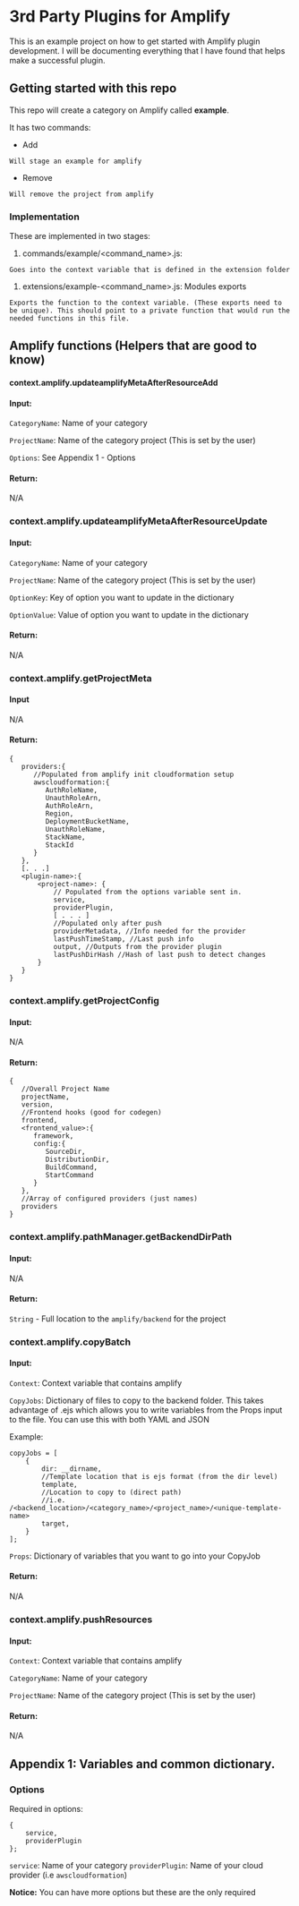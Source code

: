 # 3rd Party Plugins for Amplify

This is an example project on how to get started with Amplify plugin development. I will be documenting everything that I have found that helps make a successful plugin.

## Getting started with this repo

This repo will create a category on Amplify called **example**.

It has two commands:

* Add
```
Will stage an example for amplify
```

* Remove
```
Will remove the project from amplify
```

### Implementation
These are implemented in two stages:
1. commands/example/<command_name>.js:
```
Goes into the context variable that is defined in the extension folder
```

1. extensions/example-<command_name>.js:
Modules exports
```
Exports the function to the context variable. (These exports need to be unique). This should point to a private function that would run the needed functions in this file.
```

## Amplify functions (Helpers that are good to know)

#### context.amplify.updateamplifyMetaAfterResourceAdd
#### Input:
`CategoryName`: Name of your category

`ProjectName`: Name of the category project (This is set by the user)

`Options`: See Appendix 1 - Options

#### Return:
N/A

### context.amplify.updateamplifyMetaAfterResourceUpdate

#### Input:
`CategoryName`: Name of your category

`ProjectName`: Name of the category project (This is set by the user)

`OptionKey`: Key of option you want to update in the dictionary

`OptionValue`: Value of option you want to update in the dictionary

#### Return:
N/A

### context.amplify.getProjectMeta

#### Input
N/A

#### Return:
```
{
   providers:{
      //Populated from amplify init cloudformation setup
      awscloudformation:{
         AuthRoleName,
         UnauthRoleArn,
         AuthRoleArn,
         Region,
         DeploymentBucketName,
         UnauthRoleName,
         StackName,
         StackId
      }
   },
   [. . .]
   <plugin-name>:{
       <project-name>: {
           // Populated from the options variable sent in.
           service,
           providerPlugin,
           [ . . . ] 
           //Populated only after push
           providerMetadata, //Info needed for the provider
           lastPushTimeStamp, //Last push info
           output, //Outputs from the provider plugin
           lastPushDirHash //Hash of last push to detect changes
       }
   }
}
```

### context.amplify.getProjectConfig

#### Input:
N/A

#### Return:
```
{
   //Overall Project Name
   projectName,
   version,
   //Frontend hooks (good for codegen)
   frontend,
   <frontend_value>:{
      framework,
      config:{
         SourceDir,
         DistributionDir,
         BuildCommand,
         StartCommand
      }
   },
   //Array of configured providers (just names)
   providers
}
```

### context.amplify.pathManager.getBackendDirPath

#### Input:
N/A

#### Return:

`String` - Full location to the `amplify/backend` for the project

### context.amplify.copyBatch

#### Input:
`Context`: Context variable that contains amplify

`CopyJobs`: Dictionary of files to copy to the backend folder. This takes advantage of .ejs which allows you to write variables from the Props input to the file. You can use this with both YAML and JSON

Example:
```
copyJobs = [
    {
        dir: __dirname,
        //Template location that is ejs format (from the dir level)
        template,
        //Location to copy to (direct path)
        //i.e. /<backend_location>/<category_name>/<project_name>/<unique-template-name>
        target,
    }
];
```

`Props`: Dictionary of variables that you want to go into your CopyJob

#### Return:
N/A


### context.amplify.pushResources

#### Input:
`Context`: Context variable that contains amplify

`CategoryName`: Name of your category

`ProjectName`: Name of the category project (This is set by the user)

#### Return:
N/A

## Appendix 1: Variables and common dictionary.

### Options
Required in options:
```
{
    service,
    providerPlugin
};
```

`service`: Name of your category
`providerPlugin`: Name of your cloud provider (i.e `awscloudformation`)

**Notice:** You can have more options but these are the only required

